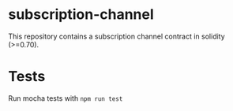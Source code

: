 # subscription-channel

This repository contains a subscription channel contract in solidity (>=0.70).

# Tests

Run mocha tests with `npm run test`
